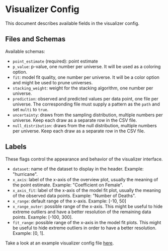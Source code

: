 # Visualizer Config

This document describes available fields in the visualizer config.

## Files and Schemas

Available schemas:
- `point_estimate` (required): point estimate
- `p_value`: p-value, one number per universe. It will be used as a coloring option.
- `fit`: model fit quality, one number per universe. It will be a color option and might be used to prune universes.
- `stacking_weight`: weight for the stacking algorithm, one number per universe.
- `prediction`: observed and predicted values per data point, one file per universe. The corresponding file must supply a pattern as the `path` and set `multi` to `true`.
- `uncertainty`: draws from the sampling distribution, multiple numbers per universe. Keep each draw as a separate row in the CSV file.
- `null_distribution`: draws from the null distribution, multiple numbers per universe. Keep each draw as a separate row in the CSV file.

## Labels

These flags control the appearance and behavior of the visualizer interface.

- `dataset`: name of the dataset to display in the header. Example: "hurricane".
- `x_axis`: label of the x-axis of the overview plot, usually the meaning of the point estimate. Example: "Coefficient on Female".
- `x_axis_fit`: label of the x-axis of the model fit plot, usually the meaning of the observed data points. Example: "Number of Deaths".
- `x_range`: default range of the x-axis. Example: [-10, 50]
- `x_range_outer`: possible range of the x-axis. This might be useful to hide extreme outliers and have a better resolution of the remaining data points. Example: [-100, 300].
- `fit_range`: possible range of the x-axis in the model fit plots. This might be useful to hide extreme outliers in order to have a better resolution. Example: [0, 1].

Take a look at an example visualizer config file
[here](https://github.com/uwdata/boba/blob/master/example/mortgage/visualizer_config.json).
